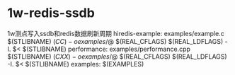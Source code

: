 # 1w-redis-ssdb
1w测点写入ssdb和redis数据刷新周期
hiredis-example: examples/example.c $(STLIBNAME)
	$(CC) -o examples/$@ $(REAL_CFLAGS) $(REAL_LDFLAGS) -I. $< $(STLIBNAME)
performance: examples/performance.cpp $(STLIBNAME)
	$(CXX) -o examples/$@ $(REAL_CFLAGS) $(REAL_LDFLAGS) -I. $< $(STLIBNAME)
examples: $(EXAMPLES)
